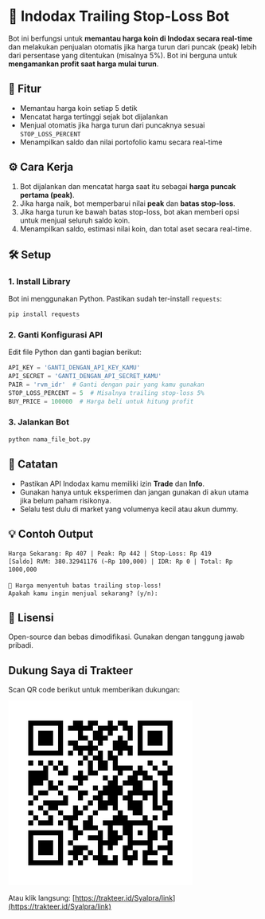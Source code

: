 
# 🧠 Indodax Trailing Stop-Loss Bot

Bot ini berfungsi untuk **memantau harga koin di Indodax secara real-time** dan melakukan penjualan otomatis jika harga turun dari puncak (peak) lebih dari persentase yang ditentukan (misalnya 5%). Bot ini berguna untuk **mengamankan profit saat harga mulai turun**.

## 🚀 Fitur
- Memantau harga koin setiap 5 detik
- Mencatat harga tertinggi sejak bot dijalankan
- Menjual otomatis jika harga turun dari puncaknya sesuai `STOP_LOSS_PERCENT`
- Menampilkan saldo dan nilai portofolio kamu secara real-time

## ⚙️ Cara Kerja
1. Bot dijalankan dan mencatat harga saat itu sebagai **harga puncak pertama (peak)**.
2. Jika harga naik, bot memperbarui nilai **peak** dan **batas stop-loss**.
3. Jika harga turun ke bawah batas stop-loss, bot akan memberi opsi untuk menjual seluruh saldo koin.
4. Menampilkan saldo, estimasi nilai koin, dan total aset secara real-time.

## 🛠️ Setup

### 1. Install Library
Bot ini menggunakan Python. Pastikan sudah ter-install `requests`:
```bash
pip install requests
```

### 2. Ganti Konfigurasi API
Edit file Python dan ganti bagian berikut:
```python
API_KEY = 'GANTI_DENGAN_API_KEY_KAMU'
API_SECRET = 'GANTI_DENGAN_API_SECRET_KAMU'
PAIR = 'rvm_idr'  # Ganti dengan pair yang kamu gunakan
STOP_LOSS_PERCENT = 5  # Misalnya trailing stop-loss 5%
BUY_PRICE = 100000  # Harga beli untuk hitung profit
```

### 3. Jalankan Bot
```bash
python nama_file_bot.py
```

## 📌 Catatan
- Pastikan API Indodax kamu memiliki izin **Trade** dan **Info**.
- Gunakan hanya untuk eksperimen dan jangan gunakan di akun utama jika belum paham risikonya.
- Selalu test dulu di market yang volumenya kecil atau akun dummy.

## 💡 Contoh Output
```
Harga Sekarang: Rp 407 | Peak: Rp 442 | Stop-Loss: Rp 419
[Saldo] RVM: 380.32941176 (~Rp 100,000) | IDR: Rp 0 | Total: Rp 1000,000

🚨 Harga menyentuh batas trailing stop-loss!
Apakah kamu ingin menjual sekarang? (y/n):
```

## 🧾 Lisensi
Open-source dan bebas dimodifikasi. Gunakan dengan tanggung jawab pribadi.


## Dukung Saya di Trakteer

Scan QR code berikut untuk memberikan dukungan:

![Trakteer QR](./trakteer-qr.png)

Atau klik langsung: [https://trakteer.id/Syalpra/link](https://trakteer.id/Syalpra/link)

